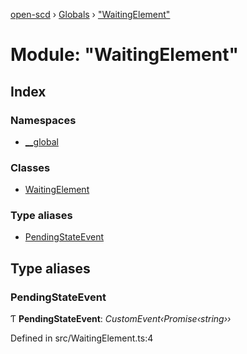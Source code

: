 [open-scd](../README.md) › [Globals](../globals.md) › ["WaitingElement"](_waitingelement_.md)

# Module: "WaitingElement"

## Index

### Namespaces

* [__global](_waitingelement_.__global.md)

### Classes

* [WaitingElement](../classes/_waitingelement_.waitingelement.md)

### Type aliases

* [PendingStateEvent](_waitingelement_.md#pendingstateevent)

## Type aliases

###  PendingStateEvent

Ƭ **PendingStateEvent**: *CustomEvent‹Promise‹string››*

Defined in src/WaitingElement.ts:4

